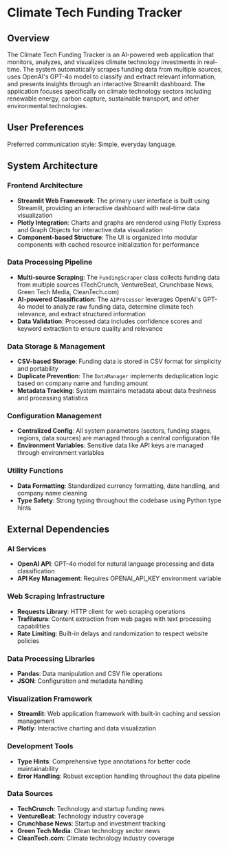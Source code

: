 # Climate Tech Funding Tracker

## Overview

The Climate Tech Funding Tracker is an AI-powered web application that monitors, analyzes, and visualizes climate technology investments in real-time. The system automatically scrapes funding data from multiple sources, uses OpenAI's GPT-4o model to classify and extract relevant information, and presents insights through an interactive Streamlit dashboard. The application focuses specifically on climate technology sectors including renewable energy, carbon capture, sustainable transport, and other environmental technologies.

## User Preferences

Preferred communication style: Simple, everyday language.

## System Architecture

### Frontend Architecture
- **Streamlit Web Framework**: The primary user interface is built using Streamlit, providing an interactive dashboard with real-time data visualization
- **Plotly Integration**: Charts and graphs are rendered using Plotly Express and Graph Objects for interactive data visualization
- **Component-based Structure**: The UI is organized into modular components with cached resource initialization for performance

### Data Processing Pipeline
- **Multi-source Scraping**: The `FundingScraper` class collects funding data from multiple sources (TechCrunch, VentureBeat, Crunchbase News, Green Tech Media, CleanTech.com)
- **AI-powered Classification**: The `AIProcessor` leverages OpenAI's GPT-4o model to analyze raw funding data, determine climate tech relevance, and extract structured information
- **Data Validation**: Processed data includes confidence scores and keyword extraction to ensure quality and relevance

### Data Storage & Management
- **CSV-based Storage**: Funding data is stored in CSV format for simplicity and portability
- **Duplicate Prevention**: The `DataManager` implements deduplication logic based on company name and funding amount
- **Metadata Tracking**: System maintains metadata about data freshness and processing statistics

### Configuration Management
- **Centralized Config**: All system parameters (sectors, funding stages, regions, data sources) are managed through a central configuration file
- **Environment Variables**: Sensitive data like API keys are managed through environment variables

### Utility Functions
- **Data Formatting**: Standardized currency formatting, date handling, and company name cleaning
- **Type Safety**: Strong typing throughout the codebase using Python type hints

## External Dependencies

### AI Services
- **OpenAI API**: GPT-4o model for natural language processing and data classification
- **API Key Management**: Requires OPENAI_API_KEY environment variable

### Web Scraping Infrastructure
- **Requests Library**: HTTP client for web scraping operations
- **Trafilatura**: Content extraction from web pages with text processing capabilities
- **Rate Limiting**: Built-in delays and randomization to respect website policies

### Data Processing Libraries
- **Pandas**: Data manipulation and CSV file operations
- **JSON**: Configuration and metadata handling

### Visualization Framework
- **Streamlit**: Web application framework with built-in caching and session management
- **Plotly**: Interactive charting and data visualization

### Development Tools
- **Type Hints**: Comprehensive type annotations for better code maintainability
- **Error Handling**: Robust exception handling throughout the data pipeline

### Data Sources
- **TechCrunch**: Technology and startup funding news
- **VentureBeat**: Technology industry coverage
- **Crunchbase News**: Startup and investment tracking
- **Green Tech Media**: Clean technology sector news
- **CleanTech.com**: Climate technology industry coverage